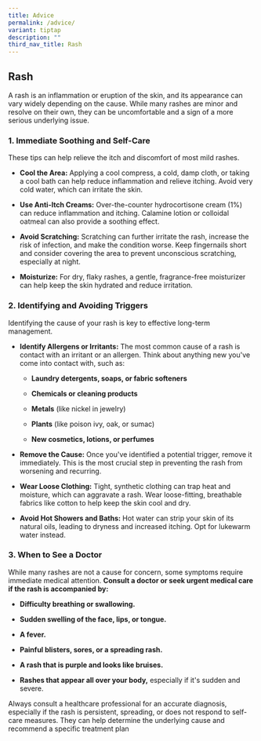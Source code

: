 ```yaml
---
title: Advice
permalink: /advice/
variant: tiptap
description: ""
third_nav_title: Rash
---
```

<h2>Rash</h2>
<p>A rash is an inflammation or eruption of the skin, and its appearance
can vary widely depending on the cause. While many rashes are minor and
resolve on their own, they can be uncomfortable and a sign of a more serious
underlying issue.</p>
<p></p>
<h3>1. Immediate Soothing and Self-Care</h3>
<p></p>
<p>These tips can help relieve the itch and discomfort of most mild rashes.</p>
<ul>
<li>
<p><strong>Cool the Area:</strong> Applying a cool compress, a cold, damp
cloth, or taking a cool bath can help reduce inflammation and relieve itching.
Avoid very cold water, which can irritate the skin.</p>
</li>
<li>
<p><strong>Use Anti-Itch Creams:</strong> Over-the-counter hydrocortisone
cream (1%) can reduce inflammation and itching. Calamine lotion or colloidal
oatmeal can also provide a soothing effect.</p>
</li>
<li>
<p><strong>Avoid Scratching:</strong> Scratching can further irritate the
rash, increase the risk of infection, and make the condition worse. Keep
fingernails short and consider covering the area to prevent unconscious
scratching, especially at night.</p>
</li>
<li>
<p><strong>Moisturize:</strong> For dry, flaky rashes, a gentle, fragrance-free
moisturizer can help keep the skin hydrated and reduce irritation.</p>
</li>
</ul>
<p></p>
<h3>2. Identifying and Avoiding Triggers</h3>
<p></p>
<p>Identifying the cause of your rash is key to effective long-term management.</p>
<ul>
<li>
<p><strong>Identify Allergens or Irritants:</strong> The most common cause
of a rash is contact with an irritant or an allergen. Think about anything
new you've come into contact with, such as:</p>
<ul>
<li>
<p><strong>Laundry detergents, soaps, or fabric softeners</strong>
</p>
</li>
<li>
<p><strong>Chemicals or cleaning products</strong>
</p>
</li>
<li>
<p><strong>Metals</strong> (like nickel in jewelry)</p>
</li>
<li>
<p><strong>Plants</strong> (like poison ivy, oak, or sumac)</p>
</li>
<li>
<p><strong>New cosmetics, lotions, or perfumes</strong>
</p>
<p></p>
</li>
</ul>
</li>
<li>
<p><strong>Remove the Cause:</strong> Once you've identified a potential trigger,
remove it immediately. This is the most crucial step in preventing the
rash from worsening and recurring.</p>
</li>
<li>
<p><strong>Wear Loose Clothing:</strong> Tight, synthetic clothing can trap
heat and moisture, which can aggravate a rash. Wear loose-fitting, breathable
fabrics like cotton to help keep the skin cool and dry.</p>
</li>
<li>
<p><strong>Avoid Hot Showers and Baths:</strong> Hot water can strip your
skin of its natural oils, leading to dryness and increased itching. Opt
for lukewarm water instead.</p>
<p></p>
</li>
</ul>
<h3>3. When to See a Doctor</h3>
<p></p>
<p>While many rashes are not a cause for concern, some symptoms require immediate
medical attention. <strong>Consult a doctor or seek urgent medical care if the rash is accompanied by:</strong>
</p>
<ul>
<li>
<p><strong>Difficulty breathing or swallowing.</strong>
</p>
</li>
<li>
<p><strong>Sudden swelling of the face, lips, or tongue.</strong>
</p>
</li>
<li>
<p><strong>A fever.</strong>
</p>
</li>
<li>
<p><strong>Painful blisters, sores, or a spreading rash.</strong>
</p>
</li>
<li>
<p><strong>A rash that is purple and looks like bruises.</strong>
</p>
</li>
<li>
<p><strong>Rashes that appear all over your body,</strong> especially if it's
sudden and severe.</p>
<p></p>
</li>
</ul>
<p>Always consult a healthcare professional for an accurate diagnosis, especially
if the rash is persistent, spreading, or does not respond to self-care
measures. They can help determine the underlying cause and recommend a
specific treatment plan</p>